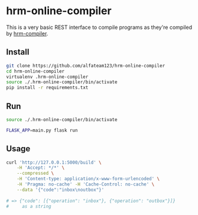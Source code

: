 hrm-online-compiler
===================

This is a very basic REST interface to compile programs as they're compiled by 
[hrm-compiler](https://github.com/alfateam123/hrm-compiler).

## Install

```bash
git clone https://github.com/alfateam123/hrm-online-compiler
cd hrm-online-compiler
virtualenv .hrm-online-compiler
source ./.hrm-online-compiler/bin/activate
pip install -r requirements.txt
```

## Run

```bash
source ./.hrm-online-compiler/bin/activate

FLASK_APP=main.py flask run
```

## Usage
```bash
curl 'http://127.0.0.1:5000/build' \
    -H 'Accept: */*' \
    --compressed \
    -H 'Content-type: application/x-www-form-urlencoded' \
    -H 'Pragma: no-cache' -H 'Cache-Control: no-cache' \
    --data '{"code":"inbox\noutbox"}'
    
# => {"code": [{"operation": "inbox"}, {"operation": "outbox"}]}
#     as a string
```